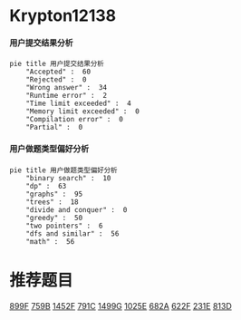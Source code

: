 # Krypton12138

<!-- tabs:start -->



#### **用户提交结果分析**

```mermaid
pie title 用户提交结果分析
    "Accepted" :  60
    "Rejected" :  0
    "Wrong answer" :  34
    "Runtime error" :  2
    "Time limit exceeded" :  4
    "Memory limit exceeded" :  0
    "Compilation error" :  0
    "Partial" :  0
```

#### **用户做题类型偏好分析**

```mermaid
pie title 用户做题类型偏好分析
    "binary search" :  10
    "dp" :  63
    "graphs" :  95
    "trees" :  18
    "divide and conquer" :  0
    "greedy" :  50
    "two pointers" :  6
    "dfs and similar" :  56
    "math" :  56
```



<!-- tabs:end -->
# 推荐题目
[899F](https://codeforces.com/contest/899/problem/F)
[759B](https://codeforces.com/contest/759/problem/B)
[1452F](https://codeforces.com/contest/1452/problem/F)
[791C](https://codeforces.com/contest/791/problem/C)
[1499G](https://codeforces.com/contest/1499/problem/G)
[1025E](https://codeforces.com/contest/1025/problem/E)
[682A](https://codeforces.com/contest/682/problem/A)
[622F](https://codeforces.com/contest/622/problem/F)
[231E](https://codeforces.com/contest/231/problem/E)
[813D](https://codeforces.com/contest/813/problem/D)
